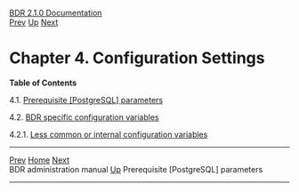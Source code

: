   [BDR 2.1.0 Documentation](README.md)                                                                  
  [Prev](manual.md "BDR administration manual")   [Up](manual.md)        [Next](settings-prerequisite.md "Prerequisite PostgreSQL parameters")  


# Chapter 4. Configuration Settings

**Table of Contents**

4.1. [Prerequisite [PostgreSQL]
parameters](settings-prerequisite.md)

4.2. [BDR specific configuration
variables](bdr-configuration-variables.md)

4.2.1. [Less common or internal configuration
variables](bdr-configuration-variables.md#AEN783)



  ------------------------------------ ----------------------------------- ----------------------------------------------------
  [Prev](manual.md)    [Home](README.md)     [Next](settings-prerequisite.md)  
  BDR administration manual             [Up](manual.md)     Prerequisite [PostgreSQL] parameters
  ------------------------------------ ----------------------------------- ----------------------------------------------------
